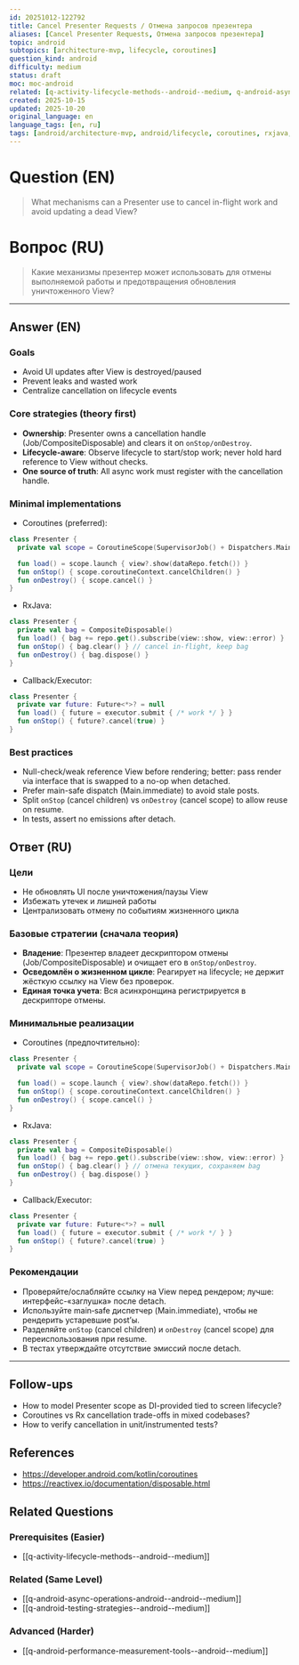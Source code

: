 ```yaml
---
id: 20251012-122792
title: Cancel Presenter Requests / Отмена запросов презентера
aliases: [Cancel Presenter Requests, Отмена запросов презентера]
topic: android
subtopics: [architecture-mvp, lifecycle, coroutines]
question_kind: android
difficulty: medium
status: draft
moc: moc-android
related: [q-activity-lifecycle-methods--android--medium, q-android-async-operations-android--android--medium, q-android-testing-strategies--android--medium]
created: 2025-10-15
updated: 2025-10-20
original_language: en
language_tags: [en, ru]
tags: [android/architecture-mvp, android/lifecycle, coroutines, rxjava, cancellation, difficulty/medium]
---
```


# Question (EN)
> What mechanisms can a Presenter use to cancel in-flight work and avoid updating a dead View?

# Вопрос (RU)
> Какие механизмы презентер может использовать для отмены выполняемой работы и предотвращения обновления уничтоженного View?

---

## Answer (EN)

### Goals
- Avoid UI updates after View is destroyed/paused
- Prevent leaks and wasted work
- Centralize cancellation on lifecycle events

### Core strategies (theory first)
- **Ownership**: Presenter owns a cancellation handle (Job/CompositeDisposable) and clears it on `onStop/onDestroy`.
- **Lifecycle-aware**: Observe lifecycle to start/stop work; never hold hard reference to View without checks.
- **One source of truth**: All async work must register with the cancellation handle.

### Minimal implementations

- Coroutines (preferred):
```kotlin
class Presenter {
  private val scope = CoroutineScope(SupervisorJob() + Dispatchers.Main.immediate)

  fun load() = scope.launch { view?.show(dataRepo.fetch()) }
  fun onStop() { scope.coroutineContext.cancelChildren() }
  fun onDestroy() { scope.cancel() }
}
```

- RxJava:
```kotlin
class Presenter {
  private val bag = CompositeDisposable()
  fun load() { bag += repo.get().subscribe(view::show, view::error) }
  fun onStop() { bag.clear() } // cancel in-flight, keep bag
  fun onDestroy() { bag.dispose() }
}
```

- Callback/Executor:
```kotlin
class Presenter {
  private var future: Future<*>? = null
  fun load() { future = executor.submit { /* work */ } }
  fun onStop() { future?.cancel(true) }
}
```

### Best practices
- Null-check/weak reference View before rendering; better: pass render via interface that is swapped to a no-op when detached.
- Prefer main-safe dispatch (Main.immediate) to avoid stale posts.
- Split `onStop` (cancel children) vs `onDestroy` (cancel scope) to allow reuse on resume.
- In tests, assert no emissions after detach.

## Ответ (RU)

### Цели
- Не обновлять UI после уничтожения/паузы View
- Избежать утечек и лишней работы
- Централизовать отмену по событиям жизненного цикла

### Базовые стратегии (сначала теория)
- **Владение**: Презентер владеет дескриптором отмены (Job/CompositeDisposable) и очищает его в `onStop/onDestroy`.
- **Осведомлён о жизненном цикле**: Реагирует на lifecycle; не держит жёсткую ссылку на View без проверок.
- **Единая точка учета**: Вся асинхронщина регистрируется в дескрипторе отмены.

### Минимальные реализации

- Coroutines (предпочтительно):
```kotlin
class Presenter {
  private val scope = CoroutineScope(SupervisorJob() + Dispatchers.Main.immediate)

  fun load() = scope.launch { view?.show(dataRepo.fetch()) }
  fun onStop() { scope.coroutineContext.cancelChildren() }
  fun onDestroy() { scope.cancel() }
}
```

- RxJava:
```kotlin
class Presenter {
  private val bag = CompositeDisposable()
  fun load() { bag += repo.get().subscribe(view::show, view::error) }
  fun onStop() { bag.clear() } // отмена текущих, сохраняем bag
  fun onDestroy() { bag.dispose() }
}
```

- Callback/Executor:
```kotlin
class Presenter {
  private var future: Future<*>? = null
  fun load() { future = executor.submit { /* work */ } }
  fun onStop() { future?.cancel(true) }
}
```

### Рекомендации
- Проверяйте/ослабляйте ссылку на View перед рендером; лучше: интерфейс-«заглушка» после detach.
- Используйте main‑safe диспетчер (Main.immediate), чтобы не рендерить устаревшие post’ы.
- Разделяйте `onStop` (cancel children) и `onDestroy` (cancel scope) для переиспользования при resume.
- В тестах утверждайте отсутствие эмиссий после detach.

---

## Follow-ups
- How to model Presenter scope as DI-provided tied to screen lifecycle?
- Coroutines vs Rx cancellation trade-offs in mixed codebases?
- How to verify cancellation in unit/instrumented tests?

## References
- https://developer.android.com/kotlin/coroutines
- https://reactivex.io/documentation/disposable.html

## Related Questions

### Prerequisites (Easier)
- [[q-activity-lifecycle-methods--android--medium]]

### Related (Same Level)
- [[q-android-async-operations-android--android--medium]]
- [[q-android-testing-strategies--android--medium]]

### Advanced (Harder)
- [[q-android-performance-measurement-tools--android--medium]]
